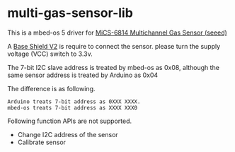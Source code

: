 # multi-gas-sensor-lib
This is a mbed-os 5 driver for [MiCS-6814 Multichannel Gas Sensor (seeed)](http://wiki.seeed.cc/Grove-Multichannel_Gas_Sensor/)

A [Base Shield V2](https://www.seeedstudio.com/Base-Shield-V2-p-1378.html) is require to connect the sensor. please turn the supply voltage (VCC) switch to 3.3v.

The 7-bit I2C slave address is treated by mbed-os as 0x08, although the same sensor address is treated by Arduino as 0x04  

The difference is as following.
```
Arduino treats 7-bit address as 0XXX XXXX.
mbed-os treats 7-bit address as XXXX XXX0
```

Following function APIs are not supported.
* Change I2C address of the sensor
* Calibrate sensor
